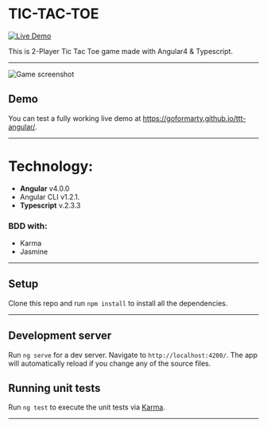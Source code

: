 # TIC-TAC-TOE 

[![Live Demo](https://img.shields.io/badge/demo-online-green.svg)](https://goformarty.github.io/ttt-angular/)

This is 2-Player Tic Tac Toe game made with Angular4 & Typescript.

---

![Game screenshot](https://user-images.githubusercontent.com/14976588/29963895-44810012-8f00-11e7-853d-09a83ad901c4.png "Game screenshot")

## Demo
You can test a fully working live demo at https://goformarty.github.io/ttt-angular/.

---

# Technology:
- **Angular** v4.0.0
- Angular CLI v1.2.1.
- **Typescript** v.2.3.3

### BDD with:
- Karma
- Jasmine

---

## Setup
Clone this repo and run `npm install` to install all the dependencies.

---

## Development server

Run `ng serve` for a dev server. Navigate to `http://localhost:4200/`. The app will automatically reload if you change any of the source files.

## Running unit tests

Run `ng test` to execute the unit tests via [Karma](https://karma-runner.github.io).

---
